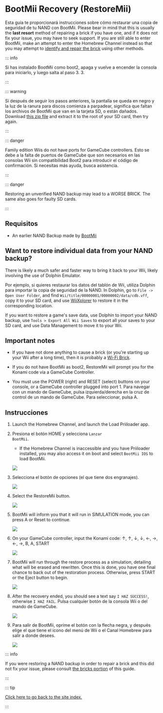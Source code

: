 # BootMii Recovery (RestoreMii)

Esta guía te proporcionará instrucciones sobre cómo restaurar una copia de seguridad de tu NAND con BootMii. Please bear in mind that this is usually the <strong>last resort</strong> method of repairing a brick if you have one, and if it does not fix your issue, you may have to seek support. If you are still able to enter BootMii, make an attempt to enter the Homebrew Channel instead so that you may attempt to [identify and repair the brick](bricks) using other methods.

::: info

Si has instalado BootMii como boot2, apaga y vuelve a encender la consola para iniciarlo, y luego salta al paso 3. 3.

:::

::: warning

Si después de seguir los pasos anteriores, la pantalla se queda en negro y la luz de la ranura para discos comienza a parpadear, significa que faltan los archivos de BootMii que van en la tarjeta SD, o están dañados. Download [this zip file](https://static.hackmii.com/bootmii_sd_files.zip) and extract it to the root of your SD card, then try again.

:::

::: danger

Family edition Wiis do not have ports for GameCube controllers. Esto se debe a la falta de puertos de GameCube que son necesarios en las consolas Wii sin compatibilidad Boot2 para introducir el código de confirmación. Si necesitas más ayuda, busca asistencia.

:::

::: danger

Restoring an unverified NAND backup may lead to a WORSE BRICK. The same also goes for faulty SD cards.

:::

## Requisitos

- An earlier NAND Backup made by [BootMii](bootmii)

## Want to restore individual data from your NAND backup?

There is likely a much safer and faster way to bring it back to your Wii, likely involving the use of Dolphin Emulator.

Por ejemplo, si quieres restaurar los datos del tablón de Wii, utiliza Dolphin para importar la copia de seguridad de la NAND. In Dolphin, go to `File -> Open User Folder`, and find `Wii/title/00000001/00000002/data/cdb.vff`, copy it to your SD card, and use [WiiXplorer](https://oscwii.org/library/app/wiixplorer) to restore it in the corresponding location.

If you want to restore a game's save data, use Dolphin to import your NAND backup, use `Tools > Export All Wii Saves` to export all your saves to your SD card, and use Data Management to move it to your Wii.

## Important notes

- If you have not done anything to cause a brick (or you're starting up your Wii after a long time), then it is probably a [Wi-Fi Brick](bricks#wi-fi-brick).

- If you do not have BootMii as boot2, RestoreMii will prompt you for the Konami code via a GameCube Controller.

- You must use the POWER (right) and RESET (select) buttons on your console, or a GameCube controller plugged into port 1. Para navegar con un mando de GameCube, pulsa izquierda/derecha en la cruz de control de un mando de GameCube. Para seleccionar, pulsa A.

## Instrucciones

1. Launch the Homebrew Channel, and launch the Load Priiloader app.

2. Presiona el botón HOME y selecciona <code>Lanzar BootMii</code>.

   - If the Homebrew Channel is inaccessible and you have Priiloader installed, you may also access it on boot and select `BootMii IOS` to load BootMii.

   ![](/images/bootmii/BootMii_HBC.png)

3. Selecciona el botón de opciones (el que tiene dos engranajes).

   ![](/images/bootmii/BootMii_Gears.png)

4. Select the RestoreMii button.

   ![](/images/bootmii/BootMii_Restore.png)

5. BootMii will inform you that it will run in SIMULATION mode, you can press A or Reset to continue.

   ![](/images/bootmii/BootMii_NAND_Simulation.png)

6. On your GameCube controller, input the Konami code: ↑, ↑, ↓, ↓, ←, →, ←, →, B, A, START

   ![](/images/bootmii/BootMii_NAND_Konami.png)

7. BootMii will run through the restore process as a simulation, detailing what will be erased and rewritten. Once this is done, you have one final chance to back out of the restoration process. Otherwise, press START or the Eject button to begin.

   ![](/images/bootmii/BootMii_NAND_Restore.png)

8. After the recovery ended, you should see a text say `I HAZ SUCCESS!`, otherwise `I HAZ FAIL`. Pulsa cualquier botón de la consola Wii o del mando de GameCube.

   ![](/images/bootmii/BootMii_NAND_Restore_Success.png)

9. Para salir de BootMii, oprime el botón con la flecha negra, y después elige el que tiene el icono del menú de Wii o el Canal Homebrew para salir a donde desees.

   ![](/images/bootmii/BootMii_Return.png)

::: info

If you were restoring a NAND backup in order to repair a brick and this did not fix your issue, please consult [the bricks portion](bricks) of this guide.

:::

::: tip

[Click here to go back to the site index.](site-navigation)

:::
